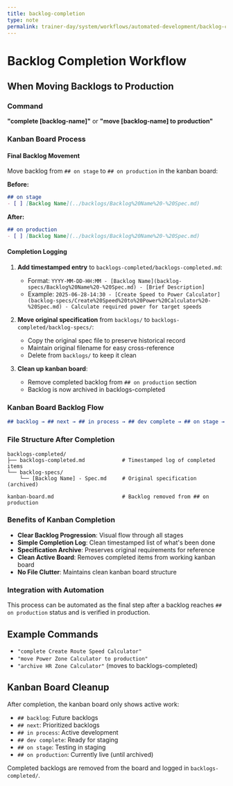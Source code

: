 ```yaml
---
title: backlog-completion
type: note
permalink: trainer-day/system/workflows/automated-development/backlog-completion
---
```


# Backlog Completion Workflow

## When Moving Backlogs to Production

### Command
**"complete [backlog-name]"** or **"move [backlog-name] to production"**

### Kanban Board Process

#### Final Backlog Movement
Move backlog from `## on stage` to `## on production` in the kanban board:

**Before:**
```markdown
## on stage
- [ ] [Backlog Name](../backlogs/Backlog%20Name%20-%20Spec.md)
```

**After:**
```markdown
## on production  
- [ ] [Backlog Name](../backlogs/Backlog%20Name%20-%20Spec.md)
```

#### Completion Logging
1. **Add timestamped entry** to `backlogs-completed/backlogs-completed.md`:
   - Format: `YYYY-MM-DD-HH:MM - [Backlog Name](backlog-specs/Backlog%20Name%20-%20Spec.md) - [Brief Description]`
   - Example: `2025-06-28-14:30 - [Create Speed to Power Calculator](backlog-specs/Create%20Speed%20to%20Power%20Calculator%20-%20Spec.md) - Calculate required power for target speeds`

2. **Move original specification** from `backlogs/` to `backlogs-completed/backlog-specs/`:
   - Copy the original spec file to preserve historical record
   - Maintain original filename for easy cross-reference
   - Delete from `backlogs/` to keep it clean

3. **Clean up kanban board**:
   - Remove completed backlog from `## on production` section
   - Backlog is now archived in backlogs-completed

### Kanban Board Backlog Flow
```markdown
## backlog → ## next → ## in process → ## dev complete → ## on stage → ## on production
```

### File Structure After Completion
```
backlogs-completed/
├── backlogs-completed.md            # Timestamped log of completed items
└── backlog-specs/
    └── [Backlog Name] - Spec.md     # Original specification (archived)

kanban-board.md                      # Backlog removed from ## on production
```

### Benefits of Kanban Completion
- **Clear Backlog Progression**: Visual flow through all stages
- **Simple Completion Log**: Clean timestamped list of what's been done
- **Specification Archive**: Preserves original requirements for reference
- **Clean Active Board**: Removes completed items from working kanban board
- **No File Clutter**: Maintains clean kanban board structure

### Integration with Automation
This process can be automated as the final step after a backlog reaches `## on production` status and is verified in production.

## Example Commands
- `"complete Create Route Speed Calculator"`
- `"move Power Zone Calculator to production"`
- `"archive HR Zone Calculator"` (moves to backlogs-completed)

## Kanban Board Cleanup
After completion, the kanban board only shows active work:
- `## backlog`: Future backlogs
- `## next`: Prioritized backlogs  
- `## in process`: Active development
- `## dev complete`: Ready for staging
- `## on stage`: Testing in staging
- `## on production`: Currently live (until archived)

Completed backlogs are removed from the board and logged in `backlogs-completed/`.